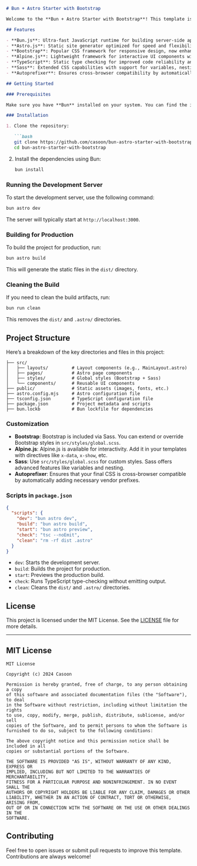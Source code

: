 ```markdown
# Bun + Astro Starter with Bootstrap

Welcome to the **Bun + Astro Starter with Bootstrap**! This template is built using **Bun.js**, **Astro.js**, **Bootstrap** for styling, **Alpine.js** for interactivity, and **TypeScript** for type safety. It also supports **Sass** for extended styling capabilities, and **Autoprefixer** to ensure cross-browser compatibility.

## Features

- **Bun.js**: Ultra-fast JavaScript runtime for building server-side applications.
- **Astro.js**: Static site generator optimized for speed and flexibility, shipping minimal JavaScript.
- **Bootstrap**: Popular CSS framework for responsive design, now enhanced with **Sass** support.
- **Alpine.js**: Lightweight framework for interactive UI components with minimal overhead.
- **TypeScript**: Static type checking for improved code reliability and development experience.
- **Sass**: Extended CSS capabilities with support for variables, nesting, and more.
- **Autoprefixer**: Ensures cross-browser compatibility by automatically adding vendor prefixes to CSS rules.

## Getting Started

### Prerequisites

Make sure you have **Bun** installed on your system. You can find the installation guide [here](https://bun.sh/).

### Installation

1. Clone the repository:

   ```bash
   git clone https://github.com/casoon/bun-astro-starter-with-bootstrap.git
   cd bun-astro-starter-with-bootstrap
   ```

2. Install the dependencies using Bun:

   ```bash
   bun install
   ```

### Running the Development Server

To start the development server, use the following command:

```bash
bun astro dev
```

The server will typically start at `http://localhost:3000`.

### Building for Production

To build the project for production, run:

```bash
bun astro build
```

This will generate the static files in the `dist/` directory.

### Cleaning the Build

If you need to clean the build artifacts, run:

```bash
bun run clean
```

This removes the `dist/` and `.astro/` directories.

## Project Structure

Here’s a breakdown of the key directories and files in this project:

```
├── src/
│   ├── layouts/         # Layout components (e.g., MainLayout.astro)
│   ├── pages/           # Astro page components
│   ├── styles/          # Global styles (Bootstrap + Sass)
│   └── components/      # Reusable UI components
├── public/              # Static assets (images, fonts, etc.)
├── astro.config.mjs     # Astro configuration file
├── tsconfig.json        # TypeScript configuration file
├── package.json         # Project metadata and scripts
├── bun.lockb            # Bun lockfile for dependencies
```

### Customization

- **Bootstrap**: Bootstrap is included via Sass. You can extend or override Bootstrap styles in `src/styles/global.scss`.
- **Alpine.js**: Alpine.js is available for interactivity. Add it in your templates with directives like `x-data`, `x-show`, etc.
- **Sass**: Use `src/styles/global.scss` for custom styles. Sass offers advanced features like variables and nesting.
- **Autoprefixer**: Ensures that your final CSS is cross-browser compatible by automatically adding necessary vendor prefixes.

### Scripts in `package.json`

```json
{
  "scripts": {
    "dev": "bun astro dev",
    "build": "bun astro build",
    "start": "bun astro preview",
    "check": "tsc --noEmit",
    "clean": "rm -rf dist .astro"
  }
}
```

- `dev`: Starts the development server.
- `build`: Builds the project for production.
- `start`: Previews the production build.
- `check`: Runs TypeScript type-checking without emitting output.
- `clean`: Cleans the `dist/` and `.astro/` directories.

## License

This project is licensed under the MIT License. See the [LICENSE](./LICENSE) file for more details.

---

## MIT License

```
MIT License

Copyright (c) 2024 Casoon

Permission is hereby granted, free of charge, to any person obtaining a copy
of this software and associated documentation files (the "Software"), to deal
in the Software without restriction, including without limitation the rights
to use, copy, modify, merge, publish, distribute, sublicense, and/or sell
copies of the Software, and to permit persons to whom the Software is
furnished to do so, subject to the following conditions:

The above copyright notice and this permission notice shall be included in all
copies or substantial portions of the Software.

THE SOFTWARE IS PROVIDED "AS IS", WITHOUT WARRANTY OF ANY KIND, EXPRESS OR
IMPLIED, INCLUDING BUT NOT LIMITED TO THE WARRANTIES OF MERCHANTABILITY,
FITNESS FOR A PARTICULAR PURPOSE AND NONINFRINGEMENT. IN NO EVENT SHALL THE
AUTHORS OR COPYRIGHT HOLDERS BE LIABLE FOR ANY CLAIM, DAMAGES OR OTHER
LIABILITY, WHETHER IN AN ACTION OF CONTRACT, TORT OR OTHERWISE, ARISING FROM,
OUT OF OR IN CONNECTION WITH THE SOFTWARE OR THE USE OR OTHER DEALINGS IN THE
SOFTWARE.
```

## Contributing

Feel free to open issues or submit pull requests to improve this template. Contributions are always welcome!
